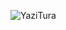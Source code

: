 ![YaziTura](https://github.com/KahramanEce/Yazi_Tura_Oyunu/assets/156085962/adbdb089-0472-483c-a22c-4f84467dac4f)
